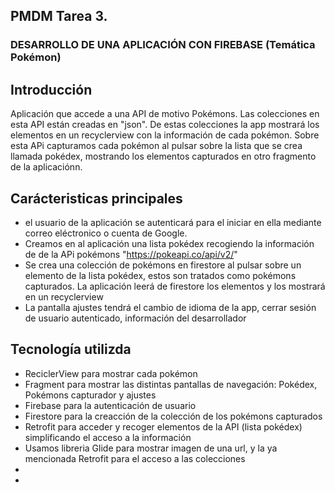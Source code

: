 ## PMDM Tarea 3. 
### DESARROLLO DE UNA APLICACIÓN CON FIREBASE (Temática Pokémon)

## Introducción
Aplicación que accede a una API de motivo Pokémons. Las colecciones en esta API están
creadas en "json". De estas colecciones la app mostrará los elementos en un recyclerview
con la información de cada pokémon. Sobre esta APi capturamos cada pokémon al pulsar sobre
la lista que se crea llamada pokédex, mostrando los elementos capturados en otro fragmento de la 
aplicaciónn.

## Carácteristicas principales
* el usuario de la aplicación se autenticará para el iniciar en ella mediante correo eléctronico o 
cuenta de Google.
* Creamos en al aplicación una lista pokédex recogiendo la información de de la APi pokémons "https://pokeapi.co/api/v2/"
* Se crea una colección de pokémons en firestore al pulsar sobre un elemento de la lista pokédex, estos son tratados como
  pokémons capturados. La aplicación leerá de firestore los elementos y los mostrará en un recyclerview
* La pantalla ajustes tendrá el cambio de idioma de la app, cerrar sesión de usuario autenticado, información del desarrollador

## Tecnología utilizda
* ReciclerView para mostrar cada pokémon 
* Fragment para mostrar las distintas pantallas de navegación: Pokédex, Pokémons capturador y ajustes
* Firebase para la autenticación de usuario
* Firestore para la creacción de la colección de los pokémons capturados
* Retrofit para acceder y recoger elementos de la API (lista pokédex) simplificando el acceso a la información
* Usamos libreria Glide para mostrar imagen de una url, y la ya mencionada Retrofit para el acceso a las colecciones
* 
* 

 


